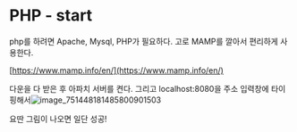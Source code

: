 # PHP - start

php를 하려면 Apache, Mysql, PHP가 필요하다. 고로 MAMP를 깔아서 편리하게 사용한다.

[https://www.mamp.info/en/](https://www.mamp.info/en/)

다운을 다 받은 후 아파치 서버를 켠다. 그리고 localhost:8080을 주소 입력창에 타이핑해서![image_751448181485800901503](/Users/jieunpark/Desktop/image_751448181485800901503.jpg)

요딴 그림이 나오면 일단 성공!